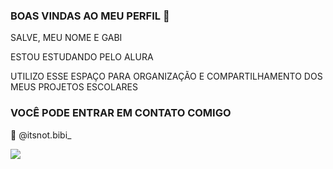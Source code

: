 ### BOAS VINDAS AO MEU PERFIL 👋

SALVE, MEU NOME E GABI 

ESTOU ESTUDANDO PELO ALURA

UTILIZO ESSE ESPAÇO PARA ORGANIZAÇÃO E COMPARTILHAMENTO DOS MEUS PROJETOS ESCOLARES

### VOCÊ PODE ENTRAR EM CONTATO COMIGO

📱 @itsnot.bibi_

![](https://tenor.com/pt-BR/view/bistecone-twitch-gamer-gif-13609445742875631778)

